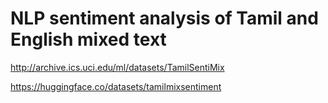 # NLP sentiment analysis of Tamil and English mixed text 

http://archive.ics.uci.edu/ml/datasets/TamilSentiMix

https://huggingface.co/datasets/tamilmixsentiment
